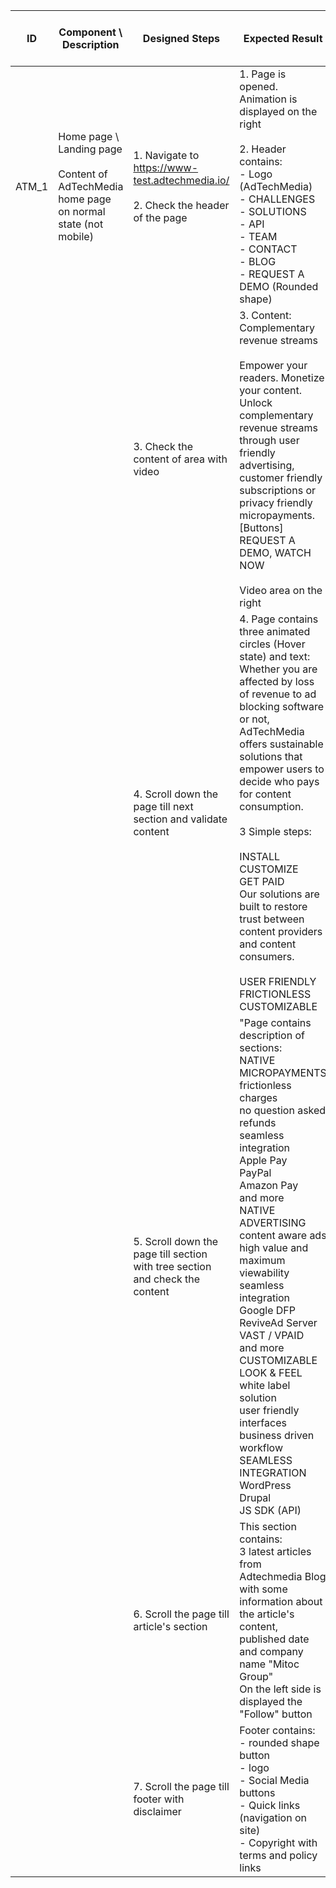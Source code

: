 | ID | Component \ <br> Description  | Designed Steps       |Expected Result     |	Created By \ <br> Last Updated |
| -- | -- | -- | -- | -- |
| ATM_1 | Home page \ Landing page <br> <br>  Content of AdTechMedia home page on normal state (not mobile) | 1. Navigate to https://www-test.adtechmedia.io/ <br> <br> 2. Check the header of the page | 1. Page is opened. Animation is displayed on the right <br> <br> 2. Header contains: <br>     - Logo (AdTechMedia) <br>     - CHALLENGES <br> - SOLUTIONS <br>    - API <br>     - TEAM <br>     - CONTACT <br>     - BLOG <br>     - REQUEST A DEMO (Rounded shape)     | Last updated by <br> Veronica Macovei <br> 11.07.2017 |
|       |       | 3. Check the content of area with video |     3. Content: <br> Complementary revenue streams  <br> <br> Empower your readers. Monetize your content. Unlock complementary revenue streams through user friendly advertising, customer friendly subscriptions or privacy friendly micropayments. <br> [Buttons] <br> REQUEST A DEMO, WATCH NOW <br> <br> Video area on the right |  Alexandr Urita \ <br> 15.06.2017  |
|       |       | 4. Scroll down the page till next section and validate content |     4. Page contains three animated circles (Hover state) and text: <br> Whether you are affected by loss of revenue to ad blocking software or not, AdTechMedia offers sustainable solutions that empower users to decide who pays for content consumption. <br> <br> 3 Simple steps: <br> <br> INSTALL <br> CUSTOMIZE <br> GET PAID <br> Our solutions are built to restore trust between content providers and content consumers. <br> <br> USER FRIENDLY <br> FRICTIONLESS <br> CUSTOMIZABLE |    |
|       |       | 5. Scroll down the page till section with tree section and check the content |     "Page contains description of sections: <br> NATIVE MICROPAYMENTS <br> frictionless charges <br> no question asked refunds <br> seamless integration <br>Apple Pay <br> PayPal <br> Amazon Pay <br> and more <br> NATIVE ADVERTISING <br> content aware ads <br> high value and maximum viewability <br> seamless integration <br> Google DFP <br> ReviveAd Server <br> VAST / VPAID <br> and more <br> CUSTOMIZABLE LOOK & FEEL <br> white label solution <br> user friendly interfaces <br> business driven workflow <br> SEAMLESS INTEGRATION <br> WordPress <br> Drupal <br> JS SDK (API) |    |
|       |       | 6. Scroll the page till article's section | This section contains: <br> 3 latest articles from Adtechmedia Blog with some information about the article's content, published date and company name "Mitoc Group" <br> On the left side is displayed the "Follow" button |    |
|       |       | 7. Scroll the page till footer with disclaimer |     Footer contains:  <br> - rounded shape button <br> - logo <br> - Social Media buttons <br> - Quick links (navigation on site) <br> - Copyright with terms and policy links |    |
